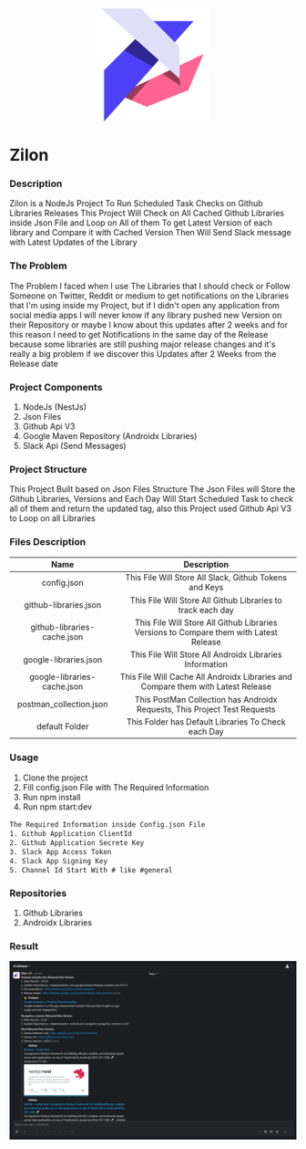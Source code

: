 <p align="center">
  <img src="https://github.com/Yazan98/Zilon/blob/main/images/logo_png.png" width="200" height="200" />
</p>

# Zilon
### Description
Zilon is a NodeJs Project To Run Scheduled Task Checks on Github Libraries Releases 
This Project Will Check on All Cached Github Libraries inside Json File and Loop on All of them
To get Latest Version of each library and Compare it with Cached Version
Then Will Send Slack message with Latest Updates of the Library

### The Problem
The Problem I faced when I use The Libraries that I should check or Follow Someone on Twitter, Reddit or medium to get notifications on the Libraries that I'm using inside my Project, but if I didn't open any application from social media apps I will never know if any library pushed new Version on their Repository or maybe I know about this updates after 2 weeks and for this reason I need to get Notifications in the same day of the Release because some libraries are still pushing major release changes and it's really a big problem if we discover this Updates after 2 Weeks from the Release date

### Project Components
1. NodeJs (NestJs)
2. Json Files
3. Github Api V3
4. Google Maven Repository (Androidx Libraries)
5. Slack Api (Send Messages)

### Project Structure
This Project Built based on Json Files Structure The Json Files will Store the Github Libraries, Versions
and Each Day Will Start Scheduled Task to check all of them and return the updated tag, also this Project used
Github Api V3 to Loop on all Libraries 

### Files Description
| Name | Description |
| :---: | :---: |
| config.json | This File Will Store All Slack, Github Tokens and Keys |
| github-libraries.json | This File Will Store All Github Libraries to track each day |
| github-libraries-cache.json | This File Will Store All Github Libraries Versions to Compare them with Latest Release |
| google-libraries.json | This File Will Store All Androidx Libraries Information |
| google-libraries-cache.json | This File Will Cache All Androidx Libraries and Compare them with Latest Release  |
| postman_collection.json | This PostMan Collection has Androidx Requests, This Project Test Requests  |
| default Folder | This Folder has Default Libraries To Check each Day  |

### Usage
1. Clone the project
2. Fill config.json File with The Required Information
3. Run npm install
4. Run npm start:dev

```
The Required Information inside Config.json File
1. Github Application ClientId
2. Github Application Secrete Key
3. Slack App Access Token
4. Slack App Signing Key
5. Channel Id Start With # like #general
```

### Repositories
1. Github Libraries
2. Androidx Libraries

### Result
![Screenshot 2021-10-20 173745](https://github.com/Yazan98/Zilon/blob/main/images/Screenshot%202021-10-20%20173745.png?raw=true)
